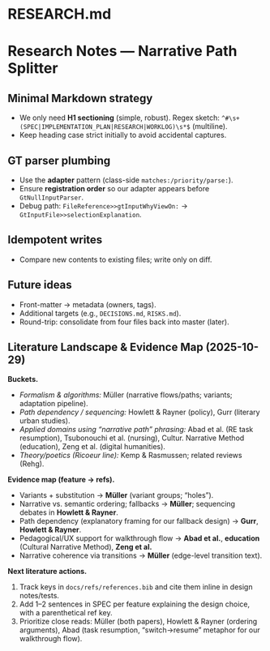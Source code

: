 # RESEARCH.md

# Research Notes — Narrative Path Splitter

## Minimal Markdown strategy

* We only need **H1 sectioning** (simple, robust).
  Regex sketch: `^#\s+(SPEC|IMPLEMENTATION_PLAN|RESEARCH|WORKLOG)\s*$` (multiline).
* Keep heading case strict initially to avoid accidental captures.

## GT parser plumbing

* Use the **adapter** pattern (class-side `matches:/priority/parse:`).
* Ensure **registration order** so our adapter appears before `GtNullInputParser`.
* Debug path: `FileReference>>gtInputWhyViewOn:` → `GtInputFile>>selectionExplanation`.

## Idempotent writes

* Compare new contents to existing files; write only on diff.

## Future ideas

* Front-matter → metadata (owners, tags).
* Additional targets (e.g., `DECISIONS.md`, `RISKS.md`).
* Round-trip: consolidate from four files back into master (later).

## Literature Landscape & Evidence Map (2025-10-29)

**Buckets.**
- *Formalism & algorithms:* Müller (narrative flows/paths; variants; adaptation pipeline).
- *Path dependency / sequencing:* Howlett & Rayner (policy), Gurr (literary urban studies).
- *Applied domains using “narrative path” phrasing:* Abad et al. (RE task resumption), Tsubonouchi et al. (nursing), Cultur. Narrative Method (education), Zeng et al. (digital humanities).
- *Theory/poetics (Ricoeur line):* Kemp & Rasmussen; related reviews (Rehg).

**Evidence map (feature → refs).**
- Variants + substitution → **Müller** (variant groups; “holes”).
- Narrative vs. semantic ordering; fallbacks → **Müller**; sequencing debates in **Howlett & Rayner**.
- Path dependency (explanatory framing for our fallback design) → **Gurr**, **Howlett & Rayner**.
- Pedagogical/UX support for walkthrough flow → **Abad et al.**, **education** (Cultural Narrative Method), **Zeng et al.**
- Narrative coherence via transitions → **Müller** (edge-level transition text).

**Next literature actions.**
1) Track keys in `docs/refs/references.bib` and cite them inline in design notes/tests.
2) Add 1–2 sentences in SPEC per feature explaining the design choice, with a parenthetical ref key.
3) Prioritize close reads: Müller (both papers), Howlett & Rayner (ordering arguments), Abad (task resumption, “switch→resume” metaphor for our walkthrough flow).

